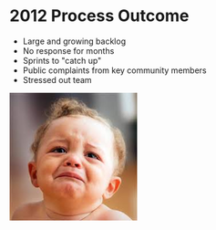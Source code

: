 <!SLIDE>
# 2012 Process Outcome

 * Large and growing backlog
 * No response for months
 * Sprints to "catch up"
 * Public complaints from key community members
 * Stressed out team

![Not Good](../_images/frowning.jpeg)
